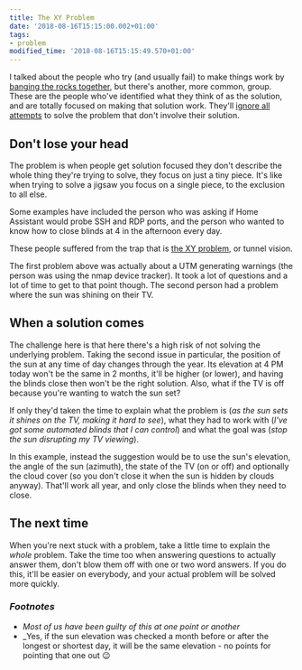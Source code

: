 ```yaml
---
title: The XY Problem
date: '2018-08-16T15:15:00.002+01:00'
tags:
- problem
modified_time: '2018-08-16T15:15:49.570+01:00'
---
```


I talked about the people who try (and usually fail) to make things work by [banging the rocks together](/the-secret-is-not-to-bang-rocks-together/), but there's another, more common, group. These are the people who've identified what they think of as the solution, and are totally focused on making that solution work. They'll [ignore all attempts](https://meta.stackexchange.com/questions/66377/what-is-the-xy-problem) to solve the problem that don't involve their solution.

## Don't lose your head

The problem is when people get solution focused they don't describe the whole thing they're trying to solve, they focus on just a tiny piece. It's like when trying to solve a jigsaw you focus on a single piece, to the exclusion to all else.

Some examples have included the person who was asking if Home Assistant would probe SSH and RDP ports, and the person who wanted to know how to close blinds at 4 in the afternoon every day.

These people suffered from the trap that is [the XY problem](https://meta.stackexchange.com/questions/66377/what-is-the-xy-problem), or tunnel vision.

The first problem above was actually about a UTM generating warnings (the person was using the nmap device tracker). It took a lot of questions and a lot of time to get to that point though. The second person had a problem where the sun was shining on their TV.

## When a solution comes

The challenge here is that here there's a high risk of not solving the underlying problem. Taking the second issue in particular, the position of the sun at any time of day changes through the year. Its elevation at 4 PM today won't be the same in 2 months, it'll be higher (or lower), and having the blinds close then won't be the right solution. Also, what if the TV is off because you're wanting to watch the sun set?

If only they'd taken the time to explain what the problem is (_as the sun sets it shines on the TV, making it hard to see_), what they had to work with (_I've got some automated blinds that I can control_) and what the goal was (_stop the sun disrupting my TV viewing_). 

In this example, instead the suggestion would be to use the sun's elevation, the angle of the sun (azimuth), the state of the TV (on or off) and optionally the cloud cover (so you don't close it when the sun is hidden by clouds anyway). That'll work all year, and only close the blinds when they need to close.

## The next time

When you're next stuck with a problem, take a little time to explain the _whole_ problem. Take the time too when answering questions to actually answer them, don't blow them off with one or two word answers. If you do this, it'll be easier on everybody, and your actual problem will be solved more quickly.

### _Footnotes_

*   _Most of us have been guilty of this at one point or another_
*   _Yes, if the sun elevation was checked a month before or after the longest or shortest day, it will be the same elevation - no points for pointing that one out &#x1F609;
